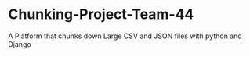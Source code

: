 # Chunking-Project-Team-44
A Platform that chunks down Large CSV and JSON files with python and Django
